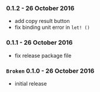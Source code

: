 ### 0.1.2 - 26 October 2016
* add copy result button
* fix binding unit error in ``let! ()``

### 0.1.1 - 26 October 2016
* fix release package file

### ``Broken`` 0.1.0 - 26 October 2016
* initial release

